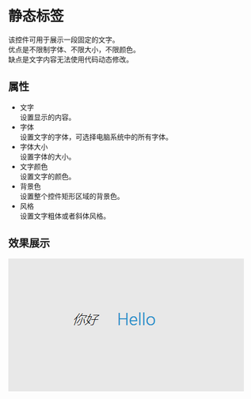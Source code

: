 # 静态标签

该控件可用于展示一段固定的文字。  
优点是不限制字体、不限大小，不限颜色。  
缺点是文字内容无法使用代码动态修改。
## 属性
* 文字   
  设置显示的内容。
* 字体   
  设置文字的字体，可选择电脑系统中的所有字体。
* 字体大小   
  设置字体的大小。
* 文字颜色   
  设置文字的颜色。
* 背景色   
  设置整个控件矩形区域的背景色。
* 风格   
  设置文字粗体或者斜体风格。
  
## 效果展示
![效果图](assets/label/sample.png)
